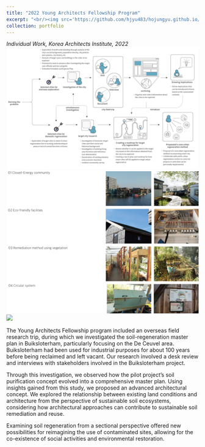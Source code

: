 ```yaml
---
title: "2022 Young Architects Fellowship Program"
excerpt: "<br/><img src='https://github.com/hjyu483/hojungyu.github.io/blob/master/images/young_architects.png?raw=true'>"
collection: portfolio
---
```


*Individual Work, Korea Architects Institute, 2022* <br>
<img src = 'https://github.com/hjyu483/hojungyu.github.io/blob/master/images/SoilRemediation_0.png?raw=true'>
<img src = 'https://github.com/hjyu483/hojungyu.github.io/blob/master/images/SoilRemediation_00.png?raw=true'>
<img src = 'https://github.com/hjyu483/hojungyu.github.io/blob/master/images/young_architects_2.png?raw=true'>

The Young Architects Fellowship program included an overseas field research trip, during which we investigated the soil-regeneration master plan in Buiksloterham, particularly focusing on the De Ceuvel area. Buiksloterham had been used for industrial purposes for about 100 years before being reclaimed and left vacant. Our research involved a desk review and interviews with stakeholders involved in the Buiksloterham project.

Through this investigation, we observed how the pilot project’s soil purification concept evolved into a comprehensive master plan. Using insights gained from this study, we proposed an advanced architectural concept. We explored the relationship between existing land conditions and architecture from the perspective of sustainable soil ecosystems, considering how architectural approaches can contribute to sustainable soil remediation and reuse.

Examining soil regeneration from a sectional perspective offered new possibilities for reimagining the use of contaminated sites, allowing for the co-existence of social activities and environmental restoration.

